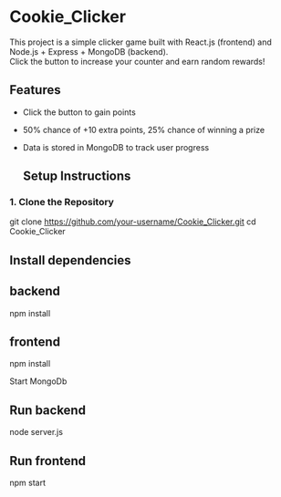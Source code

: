 # Cookie_Clicker
This project is a simple clicker game built with React.js (frontend) and Node.js + Express + MongoDB (backend).  
Click the button to increase your counter and earn random rewards!

## Features
- Click the button to gain points
- 50% chance of +10 extra points, 25% chance of winning a prize
- Data is stored in MongoDB to track user progress

  ## Setup Instructions

### 1. Clone the Repository
git clone https://github.com/your-username/Cookie_Clicker.git
cd Cookie_Clicker

## Install dependencies
## backend
npm install

## frontend
npm install

Start MongoDb

## Run backend
node server.js

## Run frontend
npm start
